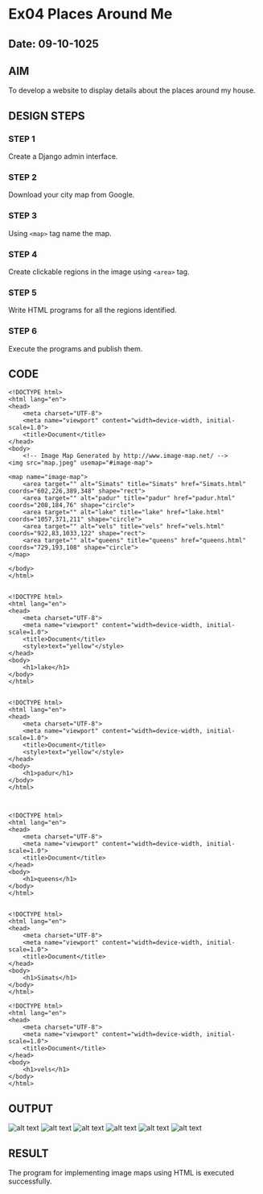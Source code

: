 # Ex04 Places Around Me
## Date: 09-10-1025

## AIM
To develop a website to display details about the places around my house.

## DESIGN STEPS

### STEP 1
Create a Django admin interface.

### STEP 2
Download your city map from Google.

### STEP 3
Using ```<map>``` tag name the map.

### STEP 4
Create clickable regions in the image using ```<area>``` tag.

### STEP 5
Write HTML programs for all the regions identified.

### STEP 6
Execute the programs and publish them.

## CODE
```
<!DOCTYPE html>
<html lang="en">
<head>
    <meta charset="UTF-8">
    <meta name="viewport" content="width=device-width, initial-scale=1.0">
    <title>Document</title>
</head>
<body>
    <!-- Image Map Generated by http://www.image-map.net/ -->
<img src="map.jpeg" usemap="#image-map">

<map name="image-map">
    <area target="" alt="Simats" title="Simats" href="Simats.html" coords="602,226,389,348" shape="rect">
    <area target="" alt="padur" title="padur" href="padur.html" coords="208,184,76" shape="circle">
    <area target="" alt="lake" title="lake" href="lake.html" coords="1057,371,211" shape="circle">
    <area target="" alt="vels" title="vels" href="vels.html" coords="922,83,1033,122" shape="rect">
    <area target="" alt="queens" title="queens" href="queens.html" coords="729,193,108" shape="circle">
</map>
    
</body>
</html>


<!DOCTYPE html>
<html lang="en">
<head>
    <meta charset="UTF-8">
    <meta name="viewport" content="width=device-width, initial-scale=1.0">
    <title>Document</title>
    <style>text="yellow"</style>
</head>
<body>
    <h1>lake</h1>
</body>
</html>


<!DOCTYPE html>
<html lang="en">
<head>
    <meta charset="UTF-8">
    <meta name="viewport" content="width=device-width, initial-scale=1.0">
    <title>Document</title>
    <style>text="yellow"</style>
</head>
<body>
    <h1>padur</h1>
</body>
</html>



<!DOCTYPE html>
<html lang="en">
<head>
    <meta charset="UTF-8">
    <meta name="viewport" content="width=device-width, initial-scale=1.0">
    <title>Document</title>
</head>
<body>
    <h1>queens</h1>
</body>
</html>


<!DOCTYPE html>
<html lang="en">
<head>
    <meta charset="UTF-8">
    <meta name="viewport" content="width=device-width, initial-scale=1.0">
    <title>Document</title>
</head>
<body>
    <h1>Simats</h1>
</body>
</html>

<!DOCTYPE html>
<html lang="en">
<head>
    <meta charset="UTF-8">
    <meta name="viewport" content="width=device-width, initial-scale=1.0">
    <title>Document</title>
</head>
<body>
    <h1>vels</h1>
</body>
</html>
```
## OUTPUT

![alt text](map.jpeg)
![alt text](<Screenshot 2025-10-11 160800.png>)
![alt text](<Screenshot 2025-10-11 160817.png>)
![alt text](<Screenshot 2025-10-11 160831.png>)
![alt text](<Screenshot 2025-10-11 160846.png>)
![alt text](<Screenshot 2025-10-11 160905.png>)


## RESULT
The program for implementing image maps using HTML is executed successfully.
